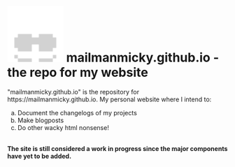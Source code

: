 <h1><img src="images/iconwh64.svg"> mailmanmicky.github.io - the repo for my website </h1>
<p>"mailmanmicky.github.io" is the repository for https://mailmanmicky.github.io. My personal     website where I intend to: 
                                    <ol type="a">
    <li> Document the changelogs of my projects </li>
    <li> Make blogposts </li>
    <li> Do other wacky html nonsense! </li>
</ol>
<br>
<strong>The site is still considered a work in progress since the major components have yet to be added.</strong></p>
